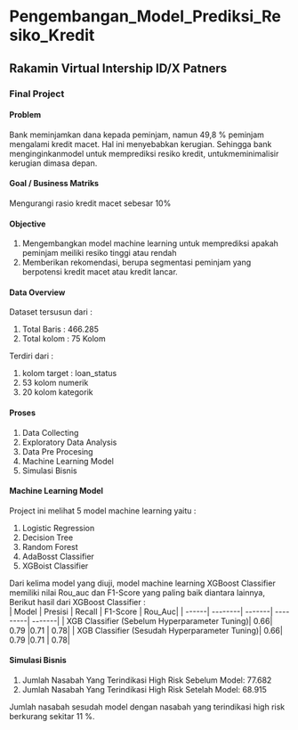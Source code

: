 # Pengembangan_Model_Prediksi_Resiko_Kredit
## Rakamin Virtual Intership ID/X Patners
### Final Project

#### Problem 
Bank meminjamkan dana kepada peminjam, namun 49,8 % peminjam mengalami kredit macet. Hal ini menyebabkan kerugian. Sehingga bank menginginkanmodel untuk memprediksi resiko kredit, untukmeminimalisir kerugian dimasa depan. <br>

#### Goal / Business Matriks 
Mengurangi rasio kredit macet sebesar 10%

#### Objective 
1. Mengembangkan model machine learning untuk memprediksi apakah peminjam meiliki resiko tinggi atau rendah
2. Memberikan rekomendasi, berupa segmentasi peminjam yang berpotensi kredit macet atau kredit lancar.

#### Data Overview 
Dataset tersusun dari : <br>

1. Total Baris : 466.285
2. Total kolom : 75 Kolom
   
Terdiri dari : <br>
1. kolom target : loan_status
2. 53 kolom numerik
3. 20 kolom kategorik

#### Proses 
1. Data Collecting
2. Exploratory Data Analysis
3. Data Pre Procesing
4. Machine Learning Model
5. Simulasi Bisnis

#### Machine Learning Model 
Project ini melihat 5 model machine learning yaitu :
1. Logistic Regression
2. Decision Tree
3. Random Forest
4. AdaBosst Classifier
5. XGBoist Classifier

Dari kelima model yang diuji, model machine learning XGBoost Classifier memiliki nilai Rou_auc dan F1-Score yang paling baik diantara lainnya, Berikut hasil dari XGBoost Classifier : <br>
| Model | Presisi | Recall | F1-Score | Rou_Auc|
| ------| --------| -------| ---------| -------|
| XGB Classifier (Sebelum Hyperparameter Tuning)| 0.66| 0.79 |0.71 | 0.78|
| XGB Classifier (Sesudah Hyperparameter Tuning)| 0.66| 0.79 |0.71 | 0.78|

#### Simulasi Bisnis
1. Jumlah Nasabah Yang Terindikasi High Risk Sebelum Model: 77.682
2. Jumlah Nasabah Yang Terindikasi High Risk Setelah Model: 68.915

Jumlah nasabah sesudah model dengan nasabah yang terindikasi high risk berkurang sekitar 11 %. 
